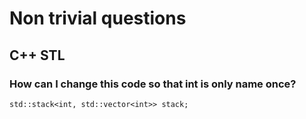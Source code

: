 # Non trivial questions

## C++ STL

### How can I change this code so that int is only name once?

```
std::stack<int, std::vector<int>> stack;
```

